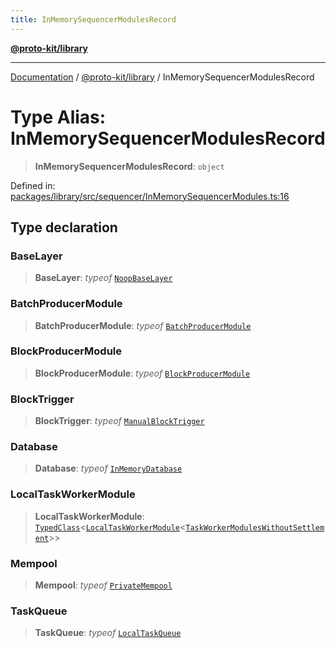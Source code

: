 ```yaml
---
title: InMemorySequencerModulesRecord
---
```


[**@proto-kit/library**](../README.md)

***

[Documentation](../../../README.md) / [@proto-kit/library](../README.md) / InMemorySequencerModulesRecord

# Type Alias: InMemorySequencerModulesRecord

> **InMemorySequencerModulesRecord**: `object`

Defined in: [packages/library/src/sequencer/InMemorySequencerModules.ts:16](https://github.com/proto-kit/framework/blob/b953c754e500c62f01fbbd6d09adfb2f5577269d/packages/library/src/sequencer/InMemorySequencerModules.ts#L16)

## Type declaration

### BaseLayer

> **BaseLayer**: *typeof* [`NoopBaseLayer`](../../sequencer/classes/NoopBaseLayer.md)

### BatchProducerModule

> **BatchProducerModule**: *typeof* [`BatchProducerModule`](../../sequencer/classes/BatchProducerModule.md)

### BlockProducerModule

> **BlockProducerModule**: *typeof* [`BlockProducerModule`](../../sequencer/classes/BlockProducerModule.md)

### BlockTrigger

> **BlockTrigger**: *typeof* [`ManualBlockTrigger`](../../sequencer/classes/ManualBlockTrigger.md)

### Database

> **Database**: *typeof* [`InMemoryDatabase`](../../sequencer/classes/InMemoryDatabase.md)

### LocalTaskWorkerModule

> **LocalTaskWorkerModule**: [`TypedClass`](../../common/type-aliases/TypedClass.md)\<[`LocalTaskWorkerModule`](../../sequencer/classes/LocalTaskWorkerModule.md)\<[`TaskWorkerModulesWithoutSettlement`](../../sequencer/type-aliases/TaskWorkerModulesWithoutSettlement.md)\>\>

### Mempool

> **Mempool**: *typeof* [`PrivateMempool`](../../sequencer/classes/PrivateMempool.md)

### TaskQueue

> **TaskQueue**: *typeof* [`LocalTaskQueue`](../../sequencer/classes/LocalTaskQueue.md)
